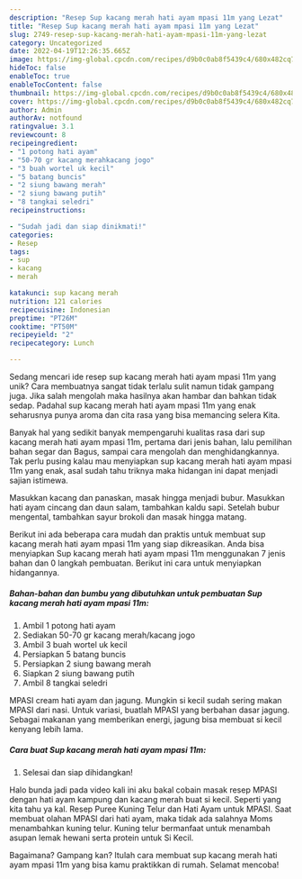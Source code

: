 ```yaml
---
description: "Resep Sup kacang merah hati ayam mpasi 11m yang Lezat"
title: "Resep Sup kacang merah hati ayam mpasi 11m yang Lezat"
slug: 2749-resep-sup-kacang-merah-hati-ayam-mpasi-11m-yang-lezat
category: Uncategorized
date: 2022-04-19T12:26:35.665Z
image: https://img-global.cpcdn.com/recipes/d9b0c0ab8f5439c4/680x482cq70/sup-kacang-merah-hati-ayam-mpasi-11m-foto-resep-utama.jpg
hideToc: false
enableToc: true
enableTocContent: false
thumbnail: https://img-global.cpcdn.com/recipes/d9b0c0ab8f5439c4/680x482cq70/sup-kacang-merah-hati-ayam-mpasi-11m-foto-resep-utama.jpg
cover: https://img-global.cpcdn.com/recipes/d9b0c0ab8f5439c4/680x482cq70/sup-kacang-merah-hati-ayam-mpasi-11m-foto-resep-utama.jpg
author: Admin
authorAv: notfound
ratingvalue: 3.1
reviewcount: 8
recipeingredient:
- "1 potong hati ayam"
- "50-70 gr kacang merahkacang jogo"
- "3 buah wortel uk kecil"
- "5 batang buncis"
- "2 siung bawang merah"
- "2 siung bawang putih"
- "8 tangkai seledri"
recipeinstructions:

- "Sudah jadi dan siap dinikmati!"
categories:
- Resep
tags:
- sup
- kacang
- merah

katakunci: sup kacang merah 
nutrition: 121 calories
recipecuisine: Indonesian
preptime: "PT26M"
cooktime: "PT50M"
recipeyield: "2"
recipecategory: Lunch

---
```





Sedang mencari ide resep sup kacang merah hati ayam mpasi 11m yang unik? Cara membuatnya sangat tidak terlalu sulit namun tidak gampang juga. Jika salah mengolah maka hasilnya akan hambar dan bahkan tidak sedap. Padahal sup kacang merah hati ayam mpasi 11m yang enak seharusnya punya aroma dan cita rasa yang bisa memancing selera Kita.





Banyak hal yang sedikit banyak mempengaruhi kualitas rasa dari sup kacang merah hati ayam mpasi 11m, pertama dari jenis bahan, lalu pemilihan bahan segar dan Bagus, sampai cara mengolah dan menghidangkannya. Tak perlu pusing kalau mau menyiapkan sup kacang merah hati ayam mpasi 11m yang enak,      asal sudah tahu triknya maka hidangan ini dapat menjadi sajian istimewa.














Masukkan kacang dan panaskan, masak hingga menjadi bubur. Masukkan hati ayam cincang dan daun salam, tambahkan kaldu sapi. Setelah bubur mengental, tambahkan sayur brokoli dan masak hingga matang.






Berikut ini ada beberapa cara mudah dan praktis untuk membuat sup kacang merah hati ayam mpasi 11m yang siap dikreasikan. Anda bisa menyiapkan Sup kacang merah hati ayam mpasi 11m menggunakan 7 jenis bahan dan 0 langkah pembuatan. Berikut ini cara untuk menyiapkan hidangannya.

<!--inarticleads1-->

##### Bahan-bahan dan bumbu yang dibutuhkan untuk pembuatan Sup kacang merah hati ayam mpasi 11m:

1. Ambil 1 potong hati ayam
1. Sediakan 50-70 gr kacang merah/kacang jogo
1. Ambil 3 buah wortel uk kecil
1. Persiapkan 5 batang buncis
1. Persiapkan 2 siung bawang merah
1. Siapkan 2 siung bawang putih
1. Ambil 8 tangkai seledri


MPASI cream hati ayam dan jagung. Mungkin si kecil sudah sering makan MPASI dari nasi. Untuk variasi, buatlah MPASI yang berbahan dasar jagung. Sebagai makanan yang memberikan energi, jagung bisa membuat si kecil kenyang lebih lama. 

<!--inarticleads2-->

##### Cara buat Sup kacang merah hati ayam mpasi 11m:


1. Selesai dan siap dihidangkan!

Halo bunda jadi pada video kali ini aku bakal cobain masak resep MPASI dengan hati ayam kampung dan kacang merah buat si kecil. Seperti yang kita tahu ya kal. Resep Puree Kuning Telur dan Hati Ayam untuk MPASI. Saat membuat olahan MPASI dari hati ayam, maka tidak ada salahnya Moms menambahkan kuning telur. Kuning telur bermanfaat untuk menambah asupan lemak hewani serta protein untuk Si Kecil. 

Bagaimana? Gampang kan? Itulah cara membuat sup kacang merah hati ayam mpasi 11m yang bisa kamu praktikkan di rumah. Selamat mencoba!

